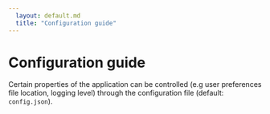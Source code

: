 ```yaml
---
  layout: default.md
  title: "Configuration guide"
---
```


# Configuration guide

Certain properties of the application can be controlled (e.g user preferences file location, logging level) through the configuration file (default: `config.json`).
